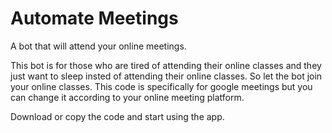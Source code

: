 # Automate Meetings
A bot that will attend your online meetings.

This bot is for those who are tired of attending their online classes and they just want to sleep insted of attending their online classes. So let the bot join your online classes.
This code is specifically for google meetings but you can change it according to your online meeting platform.

Download or copy the code and start using the app. 
